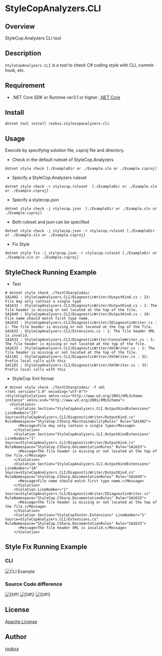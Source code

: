 # StyleCopAnalyzers.CLI

## Overview
StyleCop.Analyzers CLI tool

## Description
`StyleCopAnalyzers.CLI` is a tool to check C# coding style with CLI, commit-hook, etc.

## Requirement
- .NET Core SDK or Runtime ver3.1 or higher.
[.NET Core](https://dotnet.microsoft.com/download)

## Install
```
dotnet tool install rookxx.stylecopanalyzers-cli
```

## Usage
Execute by specifying solution file, csproj file and directory.

- Check in the default ruleset of StyleCop.Analyzers
```
dotnet style check [./ExampleDir or ./Example.sln or ./Example.csproj]
```

- Specify a StyleCop.Analyzers ruleset
```
dotnet style check -r stylecop.ruleset  [./ExampleDir or ./Example.sln or ./Example.csproj]
```

- Specify a stylecop.json
```
dotnet style check -j stylecop.json  [./ExampleDir or ./Example.sln or ./Example.csproj]
```

- Both ruleset and json can be specified
```
dotnet style check -j stylecop.json -r stylecop.ruleset [./ExampleDir or ./Example.sln or ./Example.csproj]
```
- Fix Style
```
dotnet style fix -j stylecop.json -r stylecop.ruleset [./ExampleDir or ./Example.sln or ./Example.csproj]
```

## StyleCheck Running Example
- Text
```
# dotnet style check ./TestCSharpCodes/
SA1402 : StyleCopAnalyzers.CLI/DiagnosticWriter/OutputKind.cs : 23: File may only contain a single type
SA1633 : StyleCopAnalyzers.CLI/DiagnosticWriter/OutputKind.cs : 1: The file header is missing or not located at the top of the file.
SA1649 : StyleCopAnalyzers.CLI/DiagnosticWriter/OutputKind.cs : 10: File name should match first type name.
SA1633 : StyleCopAnalyzers.CLI/DiagnosticWriter/IDiagnosticWriter.cs : 1: The file header is missing or not located at the top of the file.
SA1633 : StyleCopAnalyzers.CLI/Extensions.cs : 1: The file header XML is invalid.
SA1633 : StyleCopAnalyzers.CLI/DiagnosticWriter/ConsoleWriter.cs : 1: The file header is missing or not located at the top of the file.
SA1633 : StyleCopAnalyzers.CLI/DiagnosticWriter/XmlWriter.cs : 1: The file header is missing or not located at the top of the file.
SA1101 : StyleCopAnalyzers.CLI/DiagnosticWriter/XmlWriter.cs : 32: Prefix local calls with this
SA1101 : StyleCopAnalyzers.CLI/DiagnosticWriter/XmlWriter.cs : 33: Prefix local calls with this
```

- StyleCop Xml format
```
# dotnet style check ./TestCSharpCodes/ -f xml
<?xml version="1.0" encoding="utf-8"?>
<StyleCopViolations xmlns:xsi="http://www.w3.org/2001/XMLSchema-instance" xmlns:xsd="http://www.w3.org/2001/XMLSchema">
  <Violations>
    <Violation Section="StyleCopAnalyzers.CLI.OutputKindExtensions" LineNumber="23" Source=StyleCopAnalyzers.CLI/DiagnosticWriter/OutputKind.cs" RuleNamespace="StyleCop.CSharp.MaintainabilityRules" Rule="SA1402">
      <Message>File may only contain a single type</Message>
    </Violation>
    <Violation Section="StyleCopAnalyzers.CLI.OutputKindExtensions" LineNumber="1" Source=StyleCopAnalyzers.CLI/DiagnosticWriter/OutputKind.cs" RuleNamespace="StyleCop.CSharp.DocumentationRules" Rule="SA1633">
      <Message>The file header is missing or not located at the top of the file.</Message>
    </Violation>
    <Violation Section="StyleCopAnalyzers.CLI.OutputKindExtensions" LineNumber="10" Source=StyleCopAnalyzers.CLI/DiagnosticWriter/OutputKind.cs" RuleNamespace="StyleCop.CSharp.DocumentationRules" Rule="SA1649">
      <Message>File name should match first type name.</Message>
    </Violation>
    <Violation LineNumber="1" Source=StyleCopAnalyzers.CLI/DiagnosticWriter/IDiagnosticWriter.cs" RuleNamespace="StyleCop.CSharp.DocumentationRules" Rule="SA1633">
      <Message>The file header is missing or not located at the top of the file.</Message>
    </Violation>
    <Violation Section="StyleCopTester.Extensions" LineNumber="1" Source=StyleCopAnalyzers.CLI/Extensions.cs" RuleNamespace="StyleCop.CSharp.DocumentationRules" Rule="SA1633">
      <Message>The file header XML is invalid.</Message>
    </Violation>
```

## Style Fix Running Example
### CLI
![CLI Example](https://github.com/rookxx/StyleCopAnalyzers.CLI/wiki/fix.gif)

### Source Code difference
![Diff1](https://github.com/rookxx/StyleCopAnalyzers.CLI/wiki/fixexample1.png)
![Diff2](https://github.com/rookxx/StyleCopAnalyzers.CLI/wiki/fixexample2.png)
![Diff3](https://github.com/rookxx/StyleCopAnalyzers.CLI/wiki/fixexample3.png)

## License

[Apache License](https://github.com/rookxx/StyleCopAnalyzers.CLI/blob/master/LICENSE)

## Author

[rookxx](https://github.com/rookxx)

